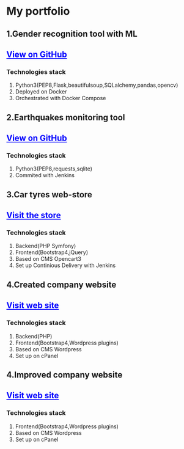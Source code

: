 # My portfolio
<html>
<body>
 <h2>1.Gender recognition tool with ML </h2>
 <h2><a style="color: blue;" href="https://github.com/mxsvdrgworks/face_rec_imdb">View on GitHub</a></h2>
 <h3>Technologies stack</h3>
	<ol>
		<li>Python3(PEP8,Flask,beautifulsoup,SQLalchemy,pandas,opencv)</li>
		<li>Deployed on Docker</li>
		<li>Orchestrated with Docker Compose</li>
	</ol>

 <h2>2.Earthquakes monitoring tool </h2>
 <h2><a style="color: blue;" href="https://github.com/mxsvdrgworks/api_earthqake">View on GitHub</a></h2>
 <h3>Technologies stack</h3>
	<ol>
		<li>Python3(PEP8,requests,sqlite)</li>
		<li>Commited with Jenkins</li>
	</ol>
 <h2>3.Car tyres web-store </h2>
 <h2><a style="color: blue;" href="https://rezinaplus.com">Visit the store</a></h2>
 <h3>Technologies stack</h3>
	<ol>
		<li>Backend(PHP Symfony)</li>
		<li>Frontend(Bootstrap4,jQuery)</li>
		<li>Based on CMS Opencart3</li>
		<li>Set up Continious Delivery with Jenkins</li>
	</ol>
 <h2>4.Created company website </h2>
 <h2><a style="color: blue;" href="https://opofactory.com.ua">Visit web site</a></h2>
 <h3>Technologies stack</h3>
	<ol>
		<li>Backend(PHP)</li>
		<li>Frontend(Bootstrap4,Wordpress plugins)</li>
		<li>Based on CMS Wordpress</li>
		<li>Set up on cPanel</li>
	</ol>
 <h2>4.Improved company website </h2>
 <h2><a style="color: blue;" href="https://skyvision.net.ua">Visit web site</a></h2>
 <h3>Technologies stack</h3>
	<ol>
		<li>Frontend(Bootstrap4,Wordpress plugins)</li>
		<li>Based on CMS Wordpress</li>
		<li>Set up on cPanel</li>
	</ol>
</body>
</html> 
